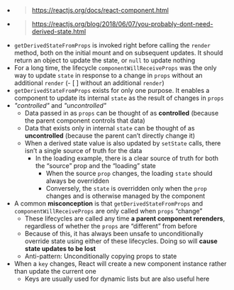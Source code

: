 - > https://reactjs.org/docs/react-component.html
- > https://reactjs.org/blog/2018/06/07/you-probably-dont-need-derived-state.html
- `getDerivedStateFromProps` is invoked right before calling the `render` method, both on the initial mount and on subsequent updates. It should return an object to update the state, or `null` to update nothing
- For a long time, the lifecycle `componentWillReceiveProps` was the only way to update `state` in response to a change in `props` without an additional `render` (- [ ] without an additional `render`)
- `getDerivedStateFromProps` exists for only one purpose. It enables a component to update its internal `state` as the result of changes in `props`
- *"controlled"* and *"uncontrolled"*
    - Data passed in as `props` can be thought of as **controlled** (because the parent component controls that data)
    - Data that exists only in internal `state` can be thought of as **uncontrolled** (because the parent can’t directly change it)
    - When a derived state value is also updated by `setState` calls, there isn’t a single source of truth for the data
        - In the loading example, there is a clear source of truth for both the “source” prop and the “loading” state
            - When the source `prop` changes, the loading `state` should always be overridden
            - Conversely, the `state` is overridden only when the `prop` changes and is otherwise managed by the component
- A common **misconception** is that `getDerivedStateFromProps` and `componentWillReceiveProps` are only called when `props` “change”
    - These lifecycles are called any time **a parent component rerenders**, regardless of whether the `props` are “different” from before 
    - Because of this, it has always been unsafe to unconditionally override state using either of these lifecycles. Doing so will **cause state updates to be lost**
    - Anti-pattern: Unconditionally copying props to state
- When a `key` changes, React will create a new component instance rather than update the current one
    - Keys are usually used for dynamic lists but are also useful here
